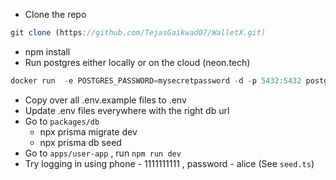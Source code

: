 - Clone the repo

```jsx  
git clone (https://github.com/TejasGaikwad07/WalletX.git)
```
  
- npm install
- Run postgres either locally or on the cloud (neon.tech)  
 
```jsx
docker run  -e POSTGRES_PASSWORD=mysecretpassword -d -p 5432:5432 postgres  
```
   
- Copy over all .env.example files to .env 
- Update .env files everywhere with the right db url
- Go to `packages/db` 
    - npx prisma migrate dev
    - npx prisma db seed 
- Go to `apps/user-app` , run `npm run dev`
- Try logging in using phone - 1111111111 , password - alice (See `seed.ts`)
